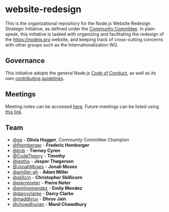 # website-redesign

This is the organizational repository for the Node.js Website Redesign
Strategic Initiative, as defined under the [Community Committee].
In plain speak, this initiative is tasked with organizing and facilitating
the redesign of the https://nodejs.org website, and keeping track of
cross-cutting concerns with other groups such as the Internationalization WG.

## Governance

This initiative adopts the general Node.js [Code of Conduct], as well as its own
[contributing guidelines].

## Meetings

Meeting notes can be accessed [here](./meetings). Future meetings can be listed using [this link](https://github.com/nodejs/website-redesign/issues?utf8=%E2%9C%93&q=is%3Aissue+is%3Aopen+Meeting+in%3Atitle).

## Team

- [@oe](https://github.com/oe) - **Olivia Hugger**, Community Committee Champion
- [@fhemberger](https://github.com/fhemberger) - **Frederic Hemberger**
- [@bnb](https://github.com/bnb) - **Tierney Cyren**
- [@CodeTheory](https://github.com/CodeTheory) - **Timothy**
- [@jestho](https://github.com/jestho) - **Jesper Thøgersen**
- [@JonahMoses](https://github.com/JonahMoses) - **Jonah Moses**
- [@amiller-gh](https://github.com/amiller-gh) - **Adam Miller**
- [@skllcrn](https://github.com/skllcrn) - **Christopher Skillicorn**
- [@pierreneter](https://github.com/pierreneter) - **Pierre Neter**
- [@emilypmendez](https://github.com/emilypmendez) - **Emily Mendez**
- [@darcyclarke](https://github.com/darcyclarke) - **Darcy Clarke**
- [@maddhruv](https://github.com/maddhruv) - **Dhruv Jain**
- [@chowdhurian](https://github.com/chowdhurian) - **Manil Chowdhury**

[Community Committee]: https://github.com/nodejs/community-committee
[Code of Conduct]: https://github.com/nodejs/admin/blob/master/CODE_OF_CONDUCT.md
[contributing guidelines]: ./CONTRIBUTING.md
[Meeting notes storage]: ./meetings
